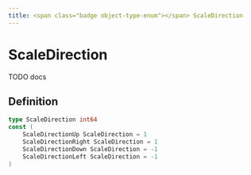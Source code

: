 ```yaml
---
title: <span class="badge object-type-enum"></span> ScaleDirection
---
```

# <span class="badge object-type-enum"></span> ScaleDirection

TODO docs

## Definition

```go
type ScaleDirection int64
const (
	ScaleDirectionUp ScaleDirection = 1
	ScaleDirectionRight ScaleDirection = 1
	ScaleDirectionDown ScaleDirection = -1
	ScaleDirectionLeft ScaleDirection = -1
)

```
